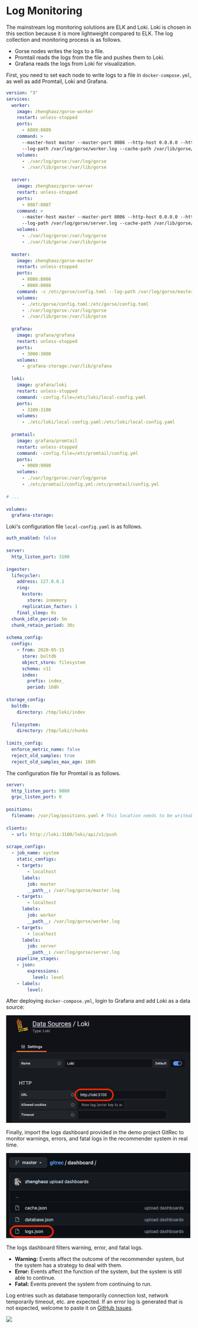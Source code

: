 # Log Monitoring

The mainstream log monitoring solutions are ELK and Loki. Loki is chosen in this section because it is more lightweight compared to ELK. The log collection and monitoring process is as follows.

- Gorse nodes writes the logs to a file.
- Promtail reads the logs from the file and pushes them to Loki.
- Grafana reads the logs from Loki for visualization.

First, you need to set each node to write logs to a file in `docker-compose.yml`, as well as add Promtail, Loki and Grafana.

```yaml
version: "3"
services:
  worker:
    image: zhenghaoz/gorse-worker
    restart: unless-stopped
    ports:
      - 8089:8089
    command: >
      --master-host master --master-port 8086 --http-host 0.0.0.0 --http-port 8089
      --log-path /var/log/gorse/worker.log --cache-path /var/lib/gorse/worker_cache.data
    volumes:
      - ./var/log/gorse:/var/log/gorse
      - ./var/lib/gorse:/var/lib/gorse

  server:
    image: zhenghaoz/gorse-server
    restart: unless-stopped
    ports:
      - 8087:8087
    command: >
      --master-host master --master-port 8086 --http-host 0.0.0.0 --http-port 8087
      --log-path /var/log/gorse/server.log --cache-path /var/lib/gorse/server_cache.data
    volumes:
      - ./var/log/gorse:/var/log/gorse
      - ./var/lib/gorse:/var/lib/gorse

  master:
    image: zhenghaoz/gorse-master
    restart: unless-stopped
    ports:
      - 8086:8086
      - 8088:8088
    command: -c /etc/gorse/config.toml --log-path /var/log/gorse/master.log --cache-path /var/lib/gorse/master_cache.data
    volumes:
      - ./etc/gorse/config.toml:/etc/gorse/config.toml
      - ./var/log/gorse:/var/log/gorse
      - ./var/lib/gorse:/var/lib/gorse

  grafana:
    image: grafana/grafana
    restart: unless-stopped
    ports:
      - 3000:3000
    volumes:
      - grafana-storage:/var/lib/grafana

  loki:
    image: grafana/loki
    restart: unless-stopped
    command: -config.file=/etc/loki/local-config.yaml
    ports:
      - 3100:3100
    volumes:
      - ./etc/loki/local-config.yaml:/etc/loki/local-config.yaml

  promtail:
    image: grafana/promtail
    restart: unless-stopped
    command: -config.file=/etc/promtail/config.yml
    ports:
      - 9080:9080
    volumes:
      - ./var/log/gorse:/var/log/gorse
      - ./etc/promtail/config.yml:/etc/promtail/config.yml

# ...

volumes:
  grafana-storage:
```

Loki's configuration file `local-config.yaml` is as follows.

```yaml
auth_enabled: false

server:
  http_listen_port: 3100

ingester:
  lifecycler:
    address: 127.0.0.1
    ring:
      kvstore:
        store: inmemory
      replication_factor: 1
    final_sleep: 0s
  chunk_idle_period: 5m
  chunk_retain_period: 30s

schema_config:
  configs:
    - from: 2020-05-15
      store: boltdb
      object_store: filesystem
      schema: v11
      index:
        prefix: index_
        period: 168h

storage_config:
  boltdb:
    directory: /tmp/loki/index

  filesystem:
    directory: /tmp/loki/chunks

limits_config:
  enforce_metric_name: false
  reject_old_samples: true
  reject_old_samples_max_age: 168h
```

The configuration file for Promtail is as follows.

```yaml
server:
  http_listen_port: 9080
  grpc_listen_port: 0

positions:
  filename: /var/log/positions.yaml # This location needs to be writeable by Promtail.

clients:
  - url: http://loki:3100/loki/api/v1/push

scrape_configs:
  - job_name: system
    static_configs:
    - targets:
        - localhost
      labels:
        job: master
        __path__: /var/log/gorse/master.log
    - targets:
        - localhost
      labels:
        job: worker
        __path__: /var/log/gorse/worker.log
    - targets:
        - localhost
      labels:
        job: server
        __path__: /var/log/gorse/server.log
    pipeline_stages:
    - json:
        expressions:
          level: level
    - labels:
        level:
```

After deploying `docker-compose.yml`, login to Grafana and add Loki as a data source:

<img src="img/ch3/loki.png" width="500">

Finally, import the logs dashboard provided in the demo project GitRec to monitor warnings, errors, and fatal logs in the recommender system in real time.

<img src="img/ch3/dashboard-logs-json.png" width="500">

The logs dashboard filters warning, error, and fatal logs.

- **Warning:** Events affect the outcome of the recommender system, but the system has a strategy to deal with them.
- **Error:** Events affect the function of the system, but the system is still able to continue.
- **Fatal:** Events prevent the system from continuing to run.

Log entries such as database temporarily connection lost, network temporarily timeout, etc. are expected. If an error log is generated that is not expected, welcome to paste it on [GitHub Issues](https://github.com/zhenghaoz/gorse/issues).

![](/img/ch3/dashboard-logs-preview.jpeg)
